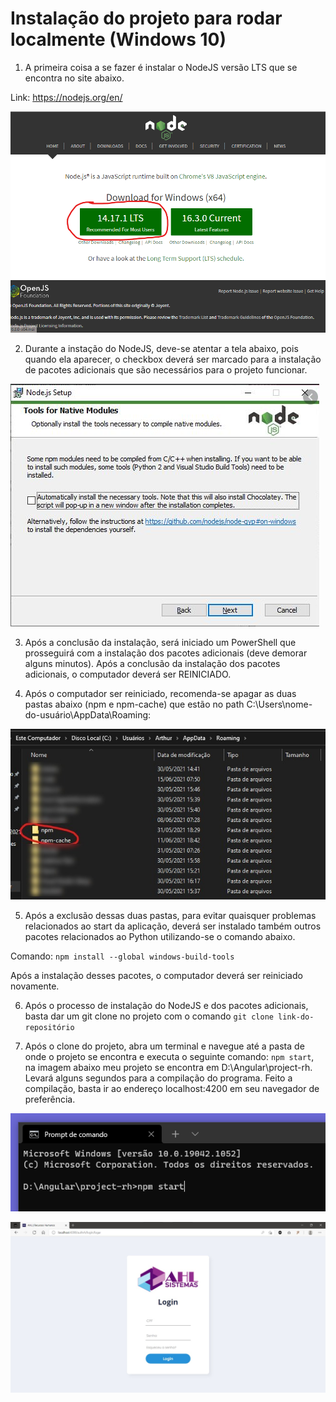 # Instalação do projeto para rodar localmente (Windows 10)

1. A primeira coisa a se fazer é instalar o NodeJS versão LTS que se encontra no site abaixo.

Link: https://nodejs.org/en/

![NodeJS](imagens/nodejs.png)

2. Durante a instação do NodeJS, deve-se atentar a tela abaixo, pois quando ela aparecer, o checkbox deverá ser marcado para a instalação de pacotes adicionais que são necessários para o projeto funcionar.

![Pacotes adicionais](imagens/pacotesnodejs.png)

3. Após a conclusão da instalação, será iniciado um PowerShell que prosseguirá com a instalação dos pacotes adicionais (deve demorar alguns minutos). Após a conclusão da instalação dos pacotes adicionais, o computador deverá ser REINICIADO.

4. Após o computador ser reiniciado, recomenda-se apagar as duas pastas abaixo (npm e npm-cache) que estão no path C:\Users\nome-do-usuário\AppData\Roaming:

![Diretórios](imagens/diretorios.jpeg)

5. Após a exclusão dessas duas pastas, para evitar quaisquer problemas relacionados ao start da aplicação, deverá ser instalado também outros pacotes relacionados ao Python utilizando-se o comando abaixo.

Comando: `npm install --global windows-build-tools`

Após a instalação desses pacotes, o computador deverá ser reiniciado novamente.

6. Após o processo de instalação do NodeJS e dos pacotes adicionais, basta dar um git clone no projeto com o comando `git clone link-do-repositório`

7. Após o clone do projeto, abra um terminal e navegue até a pasta de onde o projeto se encontra e executa o seguinte comando: `npm start`, na imagem abaixo meu projeto se encontra em D:\Angular\project-rh. Levará alguns segundos para a compilação do programa. Feito a compilação, basta ir ao endereço localhost:4200 em seu navegador de preferência.

![Npm Start](imagens/npmstart.png)

![Aplicacao](imagens/login.jpg)